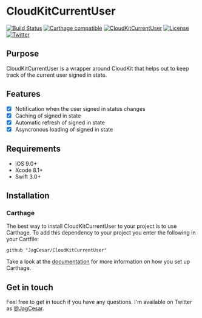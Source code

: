 # CloudKitCurrentUser

[![Build Status](https://travis-ci.org/JagCesar/CloudKitCurrentUser.svg?branch=master)](https://travis-ci.org/JagCesar/CloudKitCurrentUser)
[![Carthage compatible](https://img.shields.io/badge/Carthage-compatible-4BC51D.svg?style=flat)](https://github.com/Carthage/Carthage)
[![CloudKitCurrentUser](https://img.shields.io/badge/platforms-ios-lightgrey.svg?style=flat)](https://github.com/JagCesar/CloudKitCurrentUser)
[![License](https://img.shields.io/badge/License-MIT-red.svg?style=flat)](https://github.com/JagCesar/CloudKitCurrentUser/blob/master/LICENSE)
[![Twitter](https://img.shields.io/badge/twitter-@JagCesar-blue.svg?style=flat)](http://twitter.com/JagCesar)

## Purpose

CloudKitCurrentUser is a wrapper around CloudKit that helps out to keep track of the current user signed in state.

## Features

- [x] Notification when the user signed in status changes
- [x] Caching of signed in state
- [x] Automatic refresh of signed in state
- [x] Asyncronous loading of signed in state

## Requirements

- iOS 9.0+
- Xcode 8.1+
- Swift 3.0+

## Installation

### Carthage

The best way to install CloudKitCurrentUser to your project is to use Carthage. To add this dependency to your project you enter the following in your Cartfile:

`github "JagCesar/CloudKitCurrentUser"`

Take a look at the [documentation](https://github.com/Carthage/Carthage#installing-carthage) for more information on how you set up Carthage.

## Get in touch

Feel free to get in touch if you have any questions. I'm available on Twitter as [@JagCesar](http://twitter.com/JagCesar).
